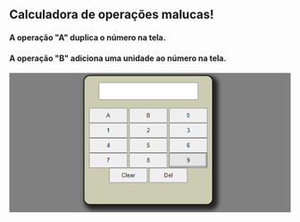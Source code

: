 ## Calculadora de operações malucas!

#### A operação "A" duplica o número na tela.
#### A operação "B" adiciona uma unidade ao número na tela.

![Calculadora](./assets/img/print.png)